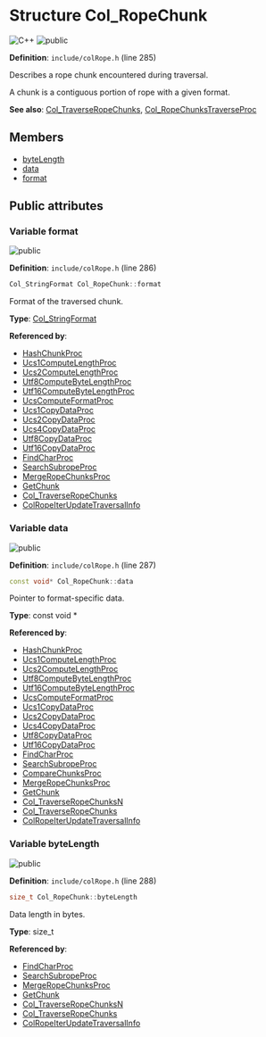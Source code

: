 <a id="struct_col___rope_chunk"></a>
# Structure Col\_RopeChunk

![][C++]
![][public]

**Definition**: `include/colRope.h` (line 285)

Describes a rope chunk encountered during traversal.

A chunk is a contiguous portion of rope with a given format.








**See also**: [Col\_TraverseRopeChunks](col_rope_8h.md#group__rope__words_1ga1a0bffff5bb042717914fadb3e8501bb), [Col\_RopeChunksTraverseProc](col_rope_8h.md#group__rope__words_1ga8a4ef8b6e6f6aa8d863dad85c2f1b2bd)

## Members

* [byteLength](struct_col___rope_chunk.md#struct_col___rope_chunk_1a91a659379d76867d98cdd975a50ce333)
* [data](struct_col___rope_chunk.md#struct_col___rope_chunk_1a625062993f256bd911a0341dbb4c495f)
* [format](struct_col___rope_chunk.md#struct_col___rope_chunk_1ac5170cd8ca17351bbe1b3e5c70317084)

## Public attributes

<a id="struct_col___rope_chunk_1ac5170cd8ca17351bbe1b3e5c70317084"></a>
### Variable format

![][public]

**Definition**: `include/colRope.h` (line 286)

```cpp
Col_StringFormat Col_RopeChunk::format
```

Format of the traversed chunk.





**Type**: [Col\_StringFormat](colibri_8h.md#group__strings_1ga125054104f6260ea3902e6e46ebfdfa0)

**Referenced by**:

* [HashChunkProc](col_hash_8c.md#group__hashmap__words_1gad45bb2e3e346da8b00d4f4c2ac852877)
* [Ucs1ComputeLengthProc](col_rope_8c.md#group__rope__words_1ga240868fcf7561b8009dde16401747e2d)
* [Ucs2ComputeLengthProc](col_rope_8c.md#group__rope__words_1gaa058721c03751bb068a479c88518b7d2)
* [Utf8ComputeByteLengthProc](col_rope_8c.md#group__rope__words_1ga10418e35f56a3c89469613771512e69d)
* [Utf16ComputeByteLengthProc](col_rope_8c.md#group__rope__words_1gaa0c769655c28d91094e7cedc22940753)
* [UcsComputeFormatProc](col_rope_8c.md#group__rope__words_1ga98e01b4cb68b2d66ca88570ad3181ecb)
* [Ucs1CopyDataProc](col_rope_8c.md#group__rope__words_1ga10ab42b79a27129c5b2cf5ad0e0b261d)
* [Ucs2CopyDataProc](col_rope_8c.md#group__rope__words_1ga61c8cb8089c0662dec71f99fcbed77e0)
* [Ucs4CopyDataProc](col_rope_8c.md#group__rope__words_1ga5cdbfa1993b834d2fbf3082280be139d)
* [Utf8CopyDataProc](col_rope_8c.md#group__rope__words_1gabea358803d83ed946db99def78568831)
* [Utf16CopyDataProc](col_rope_8c.md#group__rope__words_1gaf089cd3a00689db3e9600b46c21f2867)
* [FindCharProc](col_rope_8c.md#group__rope__words_1gafb8374e5f7f739d98741621c4c56ed55)
* [SearchSubropeProc](col_rope_8c.md#group__rope__words_1gac469cb18ebe714917347f930c6951f41)
* [MergeRopeChunksProc](col_rope_8c.md#group__rope__words_1ga33ffefe10088e23594b6f76a1d65e184)
* [GetChunk](col_rope_8c.md#group__rope__words_1gaf91ffc7dc85abe202e6c6946f27f3b06)
* [Col\_TraverseRopeChunks](col_rope_8h.md#group__rope__words_1ga1a0bffff5bb042717914fadb3e8501bb)
* [ColRopeIterUpdateTraversalInfo](col_rope_8h.md#group__rope__words_1ga9c738d41b3d8577f7cdd0fa1880f9143)

<a id="struct_col___rope_chunk_1a625062993f256bd911a0341dbb4c495f"></a>
### Variable data

![][public]

**Definition**: `include/colRope.h` (line 287)

```cpp
const void* Col_RopeChunk::data
```

Pointer to format-specific data.





**Type**: const void *

**Referenced by**:

* [HashChunkProc](col_hash_8c.md#group__hashmap__words_1gad45bb2e3e346da8b00d4f4c2ac852877)
* [Ucs1ComputeLengthProc](col_rope_8c.md#group__rope__words_1ga240868fcf7561b8009dde16401747e2d)
* [Ucs2ComputeLengthProc](col_rope_8c.md#group__rope__words_1gaa058721c03751bb068a479c88518b7d2)
* [Utf8ComputeByteLengthProc](col_rope_8c.md#group__rope__words_1ga10418e35f56a3c89469613771512e69d)
* [Utf16ComputeByteLengthProc](col_rope_8c.md#group__rope__words_1gaa0c769655c28d91094e7cedc22940753)
* [UcsComputeFormatProc](col_rope_8c.md#group__rope__words_1ga98e01b4cb68b2d66ca88570ad3181ecb)
* [Ucs1CopyDataProc](col_rope_8c.md#group__rope__words_1ga10ab42b79a27129c5b2cf5ad0e0b261d)
* [Ucs2CopyDataProc](col_rope_8c.md#group__rope__words_1ga61c8cb8089c0662dec71f99fcbed77e0)
* [Ucs4CopyDataProc](col_rope_8c.md#group__rope__words_1ga5cdbfa1993b834d2fbf3082280be139d)
* [Utf8CopyDataProc](col_rope_8c.md#group__rope__words_1gabea358803d83ed946db99def78568831)
* [Utf16CopyDataProc](col_rope_8c.md#group__rope__words_1gaf089cd3a00689db3e9600b46c21f2867)
* [FindCharProc](col_rope_8c.md#group__rope__words_1gafb8374e5f7f739d98741621c4c56ed55)
* [SearchSubropeProc](col_rope_8c.md#group__rope__words_1gac469cb18ebe714917347f930c6951f41)
* [CompareChunksProc](col_rope_8c.md#group__rope__words_1gaa0f078c09e57fc1f7ba7cdf5e80c7f9d)
* [MergeRopeChunksProc](col_rope_8c.md#group__rope__words_1ga33ffefe10088e23594b6f76a1d65e184)
* [GetChunk](col_rope_8c.md#group__rope__words_1gaf91ffc7dc85abe202e6c6946f27f3b06)
* [Col\_TraverseRopeChunksN](col_rope_8h.md#group__rope__words_1ga6cc41b66caa3cbce177085b49ec0139e)
* [Col\_TraverseRopeChunks](col_rope_8h.md#group__rope__words_1ga1a0bffff5bb042717914fadb3e8501bb)
* [ColRopeIterUpdateTraversalInfo](col_rope_8h.md#group__rope__words_1ga9c738d41b3d8577f7cdd0fa1880f9143)

<a id="struct_col___rope_chunk_1a91a659379d76867d98cdd975a50ce333"></a>
### Variable byteLength

![][public]

**Definition**: `include/colRope.h` (line 288)

```cpp
size_t Col_RopeChunk::byteLength
```

Data length in bytes.





**Type**: size_t

**Referenced by**:

* [FindCharProc](col_rope_8c.md#group__rope__words_1gafb8374e5f7f739d98741621c4c56ed55)
* [SearchSubropeProc](col_rope_8c.md#group__rope__words_1gac469cb18ebe714917347f930c6951f41)
* [MergeRopeChunksProc](col_rope_8c.md#group__rope__words_1ga33ffefe10088e23594b6f76a1d65e184)
* [GetChunk](col_rope_8c.md#group__rope__words_1gaf91ffc7dc85abe202e6c6946f27f3b06)
* [Col\_TraverseRopeChunksN](col_rope_8h.md#group__rope__words_1ga6cc41b66caa3cbce177085b49ec0139e)
* [Col\_TraverseRopeChunks](col_rope_8h.md#group__rope__words_1ga1a0bffff5bb042717914fadb3e8501bb)
* [ColRopeIterUpdateTraversalInfo](col_rope_8h.md#group__rope__words_1ga9c738d41b3d8577f7cdd0fa1880f9143)

[public]: https://img.shields.io/badge/-public-brightgreen (public)
[C++]: https://img.shields.io/badge/language-C%2B%2B-blue (C++)
[private]: https://img.shields.io/badge/-private-red (private)